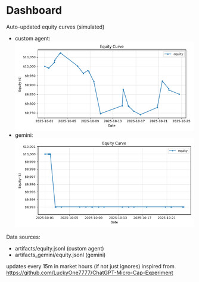 # Dashboard

Auto-updated equity curves (simulated)

- custom agent: ![Equity Curve](artifacts/equity.png?v=d26397e)
- gemini: ![Equity Curve (Gemini)](artifacts_gemini/equity.png?v=d26397e)

Data sources:
- artifacts/equity.jsonl (custom agent)
- artifacts_gemini/equity.jsonl (gemini)

updates every 15m in market hours (if not just ignores)
inspired from https://github.com/LuckyOne7777/ChatGPT-Micro-Cap-Experiment